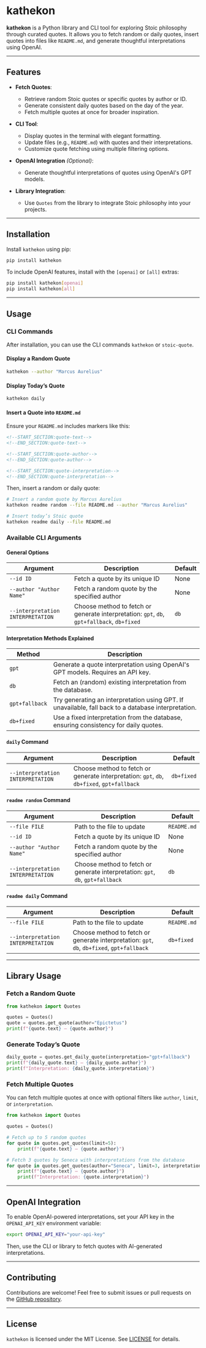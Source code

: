 # kathekon

**kathekon** is a Python library and CLI tool for exploring Stoic philosophy through curated quotes. It allows you to fetch random or daily quotes, insert quotes into files like `README.md`, and generate thoughtful interpretations using OpenAI.

---

## Features

- **Fetch Quotes**:
  - Retrieve random Stoic quotes or specific quotes by author or ID.
  - Generate consistent daily quotes based on the day of the year.
  - Fetch multiple quotes at once for broader inspiration.

- **CLI Tool**:
  - Display quotes in the terminal with elegant formatting.
  - Update files (e.g., `README.md`) with quotes and their interpretations.
  - Customize quote fetching using multiple filtering options.

- **OpenAI Integration** *(Optional)*:
  - Generate thoughtful interpretations of quotes using OpenAI's GPT models.

- **Library Integration**:
  - Use `Quotes` from the library to integrate Stoic philosophy into your projects.

---

## Installation

Install `kathekon` using pip:

```bash
pip install kathekon
```

To include OpenAI features, install with the `[openai]` or `[all]` extras:

```bash
pip install kathekon[openai]
pip install kathekon[all]
```

---

## Usage

### CLI Commands

After installation, you can use the CLI commands `kathekon` or `stoic-quote`.

#### Display a Random Quote

```bash
kathekon --author "Marcus Aurelius"
```

#### Display Today’s Quote

```bash
kathekon daily
```

#### Insert a Quote into `README.md`

Ensure your `README.md` includes markers like this:

```markdown
<!--START_SECTION:quote-text-->
<!--END_SECTION:quote-text-->

<!--START_SECTION:quote-author-->
<!--END_SECTION:quote-author-->

<!--START_SECTION:quote-interpretation-->
<!--END_SECTION:quote-interpretation-->
```

Then, insert a random or daily quote:

```bash
# Insert a random quote by Marcus Aurelius
kathekon readme random --file README.md --author "Marcus Aurelius"

# Insert today’s Stoic quote
kathekon readme daily --file README.md
```

### Available CLI Arguments

#### General Options
| Argument                     | Description | Default |
|------------------------------|-------------|---------|
| `--id ID`                     | Fetch a quote by its unique ID | None |
| `--author "Author Name"`       | Fetch a random quote by the specified author | None |
| `--interpretation INTERPRETATION` | Choose method to fetch or generate interpretation: `gpt`, `db`, `gpt+fallback`, `db+fixed` | `db` |

#### Interpretation Methods Explained
| Method                 | Description |
|------------------------|-------------|
| `gpt`                  | Generate a quote interpretation using OpenAI's GPT models. Requires an API key. |
| `db`                   | Fetch an (random) existing interpretation from the database. |
| `gpt+fallback`         | Try generating an interpretation using GPT. If unavailable, fall back to a database interpretation. |
| `db+fixed`             | Use a fixed interpretation from the database, ensuring consistency for daily quotes. |

#### `daily` Command
| Argument                     | Description | Default |
|------------------------------|-------------|---------|
| `--interpretation INTERPRETATION` | Choose method to fetch or generate interpretation: `gpt`, `db`, `db+fixed`, `gpt+fallback` | `db+fixed` |

#### `readme random` Command
| Argument                     | Description | Default |
|------------------------------|-------------|---------|
| `--file FILE`                 | Path to the file to update | `README.md` |
| `--id ID`                     | Fetch a quote by its unique ID | None |
| `--author "Author Name"`       | Fetch a random quote by the specified author | None |
| `--interpretation INTERPRETATION` | Choose method to fetch or generate interpretation: `gpt`, `db`, `gpt+fallback` | `db` |

#### `readme daily` Command
| Argument                     | Description | Default |
|------------------------------|-------------|---------|
| `--file FILE`                 | Path to the file to update | `README.md` |
| `--interpretation INTERPRETATION` | Choose method to fetch or generate interpretation: `gpt`, `db`, `db+fixed`, `gpt+fallback` | `db+fixed` |

---

## Library Usage

### Fetch a Random Quote
```python
from kathekon import Quotes

quotes = Quotes()
quote = quotes.get_quote(author="Epictetus")
print(f"{quote.text} — {quote.author}")
```

### Generate Today’s Quote
```python
daily_quote = quotes.get_daily_quote(interpretation="gpt+fallback")
print(f"{daily_quote.text} — {daily_quote.author}")
print(f"Interpretation: {daily_quote.interpretation}")
```

### Fetch Multiple Quotes
You can fetch multiple quotes at once with optional filters like `author`, `limit`, or `interpretation`.

```python
from kathekon import Quotes

quotes = Quotes()

# Fetch up to 5 random quotes
for quote in quotes.get_quotes(limit=5):
    print(f"{quote.text} — {quote.author}")

# Fetch 3 quotes by Seneca with interpretations from the database
for quote in quotes.get_quotes(author="Seneca", limit=3, interpretation="db"):
    print(f"{quote.text} — {quote.author}")
    print(f"Interpretation: {quote.interpretation}")
```

---

## OpenAI Integration

To enable OpenAI-powered interpretations, set your API key in the `OPENAI_API_KEY` environment variable:

```bash
export OPENAI_API_KEY="your-api-key"
```

Then, use the CLI or library to fetch quotes with AI-generated interpretations.

---

## Contributing

Contributions are welcome! Feel free to submit issues or pull requests on the [GitHub repository](https://github.com/janthmueller/kathekon).

---

## License

`kathekon` is licensed under the MIT License. See [LICENSE](LICENSE) for details.
